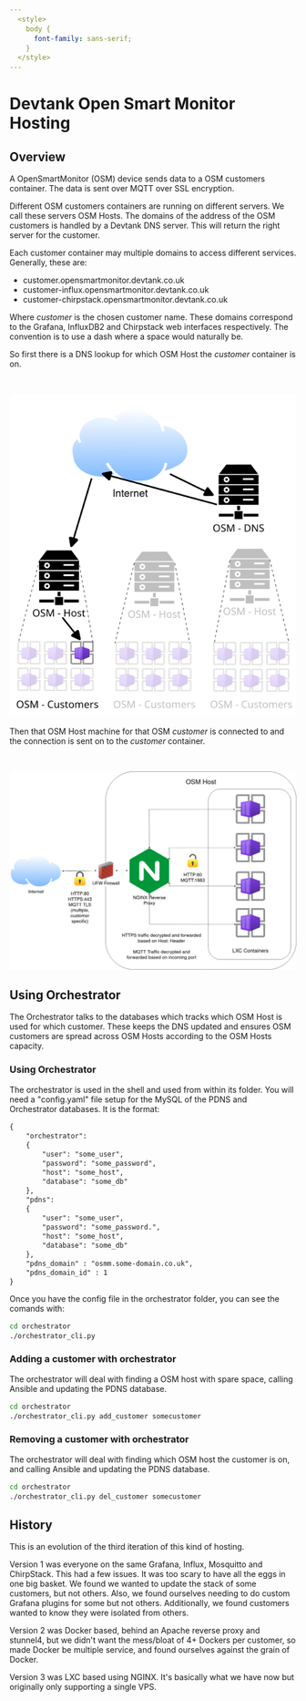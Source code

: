 ```yaml
---
  <style>
    body {
      font-family: sans-serif;
    }
  </style>
---
```

# Devtank Open Smart Monitor Hosting

## Overview

A OpenSmartMonitor (OSM) device sends data to a OSM customers container. The data is sent over MQTT over SSL encryption.

Different OSM customers containers are running on different servers. We call these servers OSM Hosts.
The domains of the address of the OSM customers is handled by a Devtank DNS server.
This will return the right server for the customer.

Each customer container may multiple domains to access different services.
Generally, these are:

- customer.opensmartmonitor.devtank.co.uk
- customer-influx.opensmartmonitor.devtank.co.uk
- customer-chirpstack.opensmartmonitor.devtank.co.uk

Where *customer* is the chosen customer name.
These domains correspond to the Grafana, InfluxDB2 and Chirpstack web interfaces respectively.
The convention is to use a dash where a space would naturally be.

So first there is a DNS lookup for which OSM Host the *customer* container is on.

<br><p align="center"><img src="dns.png" width="640"/></p>

Then that OSM Host machine for that OSM *customer* is connected to and the connection is sent on to the *customer* container.

<br><p align="center"><img src="osm-architecture.png" width="750"/></p>


## Using Orchestrator

The Orchestrator talks to the databases which tracks which OSM Host is used for which customer. These keeps the DNS updated and ensures OSM customers are spread across OSM Hosts according to the OSM Hosts capacity.

### Using Orchestrator

The orchestrator is used in the shell and used from within its folder.
You will need a "config.yaml" file setup for the MySQL of the PDNS and Orchestrator databases.
It is the format:

    {
        "orchestrator":
        {
            "user": "some_user",
            "password": "some_password",
            "host": "some_host",
            "database": "some_db"
        },
        "pdns":
        {
            "user": "some_user",
            "password": "some_password.",
            "host": "some_host",
            "database": "some_db"
        },
        "pdns_domain" : "osmm.some-domain.co.uk",
        "pdns_domain_id" : 1
    }

Once you have the config file in the orchestrator folder, you can see the comands with:

```sh
cd orchestrator
./orchestrator_cli.py
```

### Adding a customer with orchestrator

The orchestrator will deal with finding a OSM host with spare space, calling Ansible and updating the PDNS database.

```sh
cd orchestrator
./orchestrator_cli.py add_customer somecustomer
```

### Removing a customer with orchestrator

The orchestrator will deal with finding which OSM host the customer is on, and calling Ansible and updating the PDNS database.
```sh
cd orchestrator
./orchestrator_cli.py del_customer somecustomer
```

## History

This is an evolution of the third iteration of this kind of hosting.

Version 1 was everyone on the same Grafana, Influx, Mosquitto and ChirpStack.
This had a few issues.
It was too scary to have all the eggs in one big basket.
We found we wanted to update the stack of some customers, but not others. Also, we found ourselves needing to do custom Grafana plugins for some but not others.
Additionally, we found customers wanted to know they were isolated from others.

Version 2 was Docker based, behind an Apache reverse proxy and stunnel4, but we didn't want the mess/bloat of 4+ Dockers per customer, so made Docker be multiple service, and found ourselves against the grain of Docker.

Version 3 was LXC based using NGINX. It's basically what we have now but originally only supporting a single VPS.

